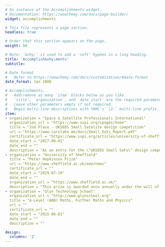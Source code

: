 ```yaml
---
# An instance of the Accomplishments widget.
# Documentation: https://wowchemy.com/docs/page-builder/
widget: accomplishments

# This file represents a page section.
headless: true

# Order that this section appears on the page.
weight: 50

# Note: `&shy;` is used to add a 'soft' hyphen in a long heading.
title: 'Accomplish&shy;ments'
subtitle:

# Date format
#   Refer to https://wowchemy.com/docs/customization/#date-format
date_format: Jan 2006

# Accomplishments.
#   Add/remove as many `item` blocks below as you like.
#   `title`, `organization`, and `date_start` are the required parameters.
#   Leave other parameters empty if not required.
#   Begin multi-line descriptions with YAML's `|2-` multi-line prefix.
item:
- organization = "Space & Satellite Professionals International"
  organization_url = "https://www.sspi.org/cpages/home"
  title = "2nd Place - UKSEDS Small Satelite design competition"
  url = "https://www.carslake.me/docs/Small_Sats_Report.pdf"
  certificate_url = "https://www.sspi.org/articles/university-of-sheffield-team-designs-project-talaris-for-global-communications-services"
  date_start = "2017-09-01"
  date_end = ""
  description = "As an entry for the \"UKSEDS Small Sats\" design competition 2017, we compiled a report into the design and feasibility of a small communications satellite constellation capable of providing 50 Mbps data connectivity to worldwide users. The report is linked here. We were successful in achieving the 2nd place prize for our entry."
- organization = "University of Sheffield"
  title = "Peter Hopkinson Prize"
  url = "https://www.sheffield.ac.uk/eee/news"
  certificate_url = ""
  date_start = "2019-07-19"
  date_end = ""
  organization_url = "https://www.sheffield.ac.uk/"
  description = "This prize is awarded once annually under the will of Peter Hopkinson, a former postgraduate and research worker in the Department of Electronic and Electrical Engineering. It is given in recognition of excellent performance in a final-year project, to a student who is enrolled on either a Bachelor or Master of Engineering programme offered by the department. On occasion, the prize may be shared between more than one student."
- organization = "Glyn Technology School"
  organization_url = "http://www.glynschool.org"
  title = "A-Level (ABB) Maths, Further Maths and Physics"
  url = ""
  certificate_url = ""
  date_start = "2015-06-01"
  date_end = ""
  description = ""

design:
  columns: '2' 
---
```

